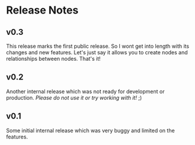 # Release Notes

## v0.3

This release marks the first public release. So I wont get into length 
with its changes and new features. Let's just say it allows you to create
nodes and relationships between nodes. That's it!

## v0.2

Another internal release which was not ready for development or production.
_Please do not use it or try working with it!_ ;)

## v0.1

Some initial internal release which was very buggy and limited on the features.
